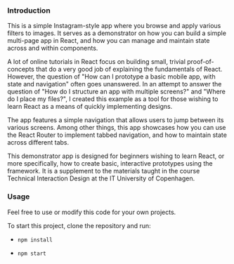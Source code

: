 ### Introduction

This is a simple Instagram-style app where you browse and apply various filters to images. It serves as a demonstrator on how you can build a simple multi-page app in React, and how you can manage and maintain state across and within components.

A lot of online tutorials in React focus on building small, trivial proof-of-concepts that do a very good job of explaining the fundamentals of React. However, the question of "How can I prototype a basic mobile app, with state and navigation" often goes unanswered. In an attempt to answer the question of "How do I structure an app with multiple screens?" and "Where do I place my files?", I created this example as a tool for those wishing to learn React as a means of quickly implementing designs.

The app features a simple navigation that allows users to jump between its various screens. Among other things, this app showcases how you can use the React Router to implement tabbed navigation, and how to maintain state across different tabs.

This demonstrator app is designed for beginners wishing to learn React, or more specifically, how to create basic, interactive prototypes using the framework. It is a supplement to the materials taught in the course Technical Interaction Design at the IT University of Copenhagen.

### Usage

Feel free to use or modify this code for your own projects.

To start this project, clone the repository and run:

- `npm install`

- `npm start`
